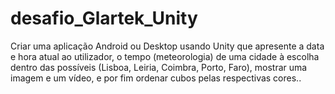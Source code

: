 # desafio_Glartek_Unity
Criar uma aplicação Android ou Desktop usando Unity que apresente a data e hora atual ao utilizador, o tempo (meteorologia) de uma cidade à escolha dentro das possíveis (Lisboa, Leiria, Coimbra, Porto, Faro), mostrar uma imagem e um vídeo, e por fim ordenar cubos pelas respectivas cores..
